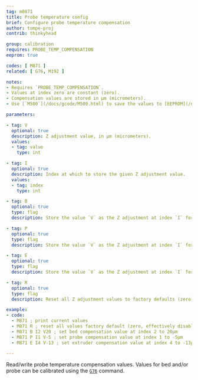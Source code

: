 ```yaml
---
tag: m0871
title: Probe temperature config
brief: Configure probe temperature compensation
author: tompe-proj
contrib: thinkyhead

group: calibration
requires: PROBE_TEMP_COMPENSATION
eeprom: true

codes: [ M871 ]
related: [ G76, M192 ]

notes:
- Requires `PROBE_TEMP_COMPENSATION`.
- Values at index zero are constant (zero).
- Compensation values are stored in µm (micrometers).
- Use [`M500`](/docs/gcode/M500.html) to save the values to [EEPROM](/docs/features/eeprom.html).

parameters:

- tag: V
  optional: true
  description: Z adjustment value, in µm (micrometers).
  values:
  - tag: value
    type: int

- tag: I
  optional: true
  description: Index at which to store the given Z adjustment value.
  values:
  - tag: index
    type: int

- tag: B
  optional: true
  type: flag
  description: Store the value `V` as the Z adjustment at index `I` for the Bed.

- tag: P
  optional: true
  type: flag
  description: Store the value `V` as the Z adjustment at index `I` for the Probe.

- tag: E
  optional: true
  type: flag
  description: Store the value `V` as the Z adjustment at index `I` for the Extruder.

- tag: R
  optional: true
  type: flag
  description: Reset all Z adjustment values to factory defaults (zero).

example:
- code:
  - M871 ; print current values
  - M871 R ; reset all values factory default (zero, effectively disabling compensation)
  - M871 B I2 V20 ; set bed compensation value at index 2 to 20µm
  - M871 P I1 V-5 ; set probe compensation value at index 1 to -5µm
  - M871 E I4 V-13 ; set extruder compensation value at index 4 to -13µm

---
```


Read/write probe temperature compensation values. Values for bed and/or probe can be calibrated using the [`G76`](/docs/gcode/G076.html) command.

